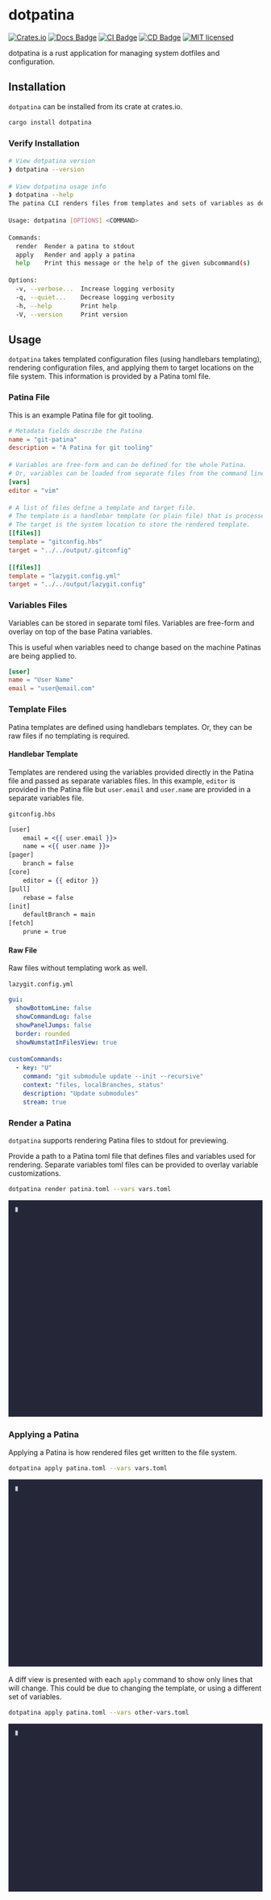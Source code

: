 # dotpatina

[![Crates.io](https://img.shields.io/crates/v/dotpatina)](https://crates.io/crates/dotpatina)
[![Docs Badge](https://github.com/axis7818/dotpatina/actions/workflows/generate-docs.yaml/badge.svg)](https://camerontaylor.dev/dotpatina/dotpatina/index.html)
[![CI Badge](https://github.com/axis7818/dotpatina/actions/workflows/continuous-integration.yaml/badge.svg?branch=main)](https://github.com/axis7818/patina/actions/workflows/continuous-integration.yaml)
[![CD Badge](https://github.com/axis7818/dotpatina/actions/workflows/continuous-deployment.yaml/badge.svg?branch=main)](https://github.com/axis7818/patina/actions/workflows/continuous-deployment.yaml)
[![MIT licensed](https://img.shields.io/badge/license-MIT-blue.svg)](./LICENSE)

dotpatina is a rust application for managing system dotfiles and configuration.

## Installation

`dotpatina` can be installed from its crate at crates.io.

```sh
cargo install dotpatina
```

### Verify Installation

```sh
# View dotpatina version
❱ dotpatina --version

# View dotpatina usage info
❱ dotpatina --help
The patina CLI renders files from templates and sets of variables as defined in patina toml files

Usage: dotpatina [OPTIONS] <COMMAND>

Commands:
  render  Render a patina to stdout
  apply   Render and apply a patina
  help    Print this message or the help of the given subcommand(s)

Options:
  -v, --verbose...  Increase logging verbosity
  -q, --quiet...    Decrease logging verbosity
  -h, --help        Print help
  -V, --version     Print version
```

## Usage

`dotpatina` takes templated configuration files (using handlebars templating), rendering configuration files, and applying them to target locations on the file system. This information is provided by a Patina toml file.

### Patina File

This is an example Patina file for git tooling.

```toml
# Metadata fields describe the Patina
name = "git-patina"
description = "A Patina for git tooling"

# Variables are free-form and can be defined for the whole Patina.
# Or, variables can be loaded from separate files from the command line.
[vars]
editor = "vim"

# A list of files define a template and target file.
# The template is a handlebar template (or plain file) that is processed.
# The target is the system location to store the rendered template.
[[files]]
template = "gitconfig.hbs"
target = "../../output/.gitconfig"

[[files]]
template = "lazygit.config.yml"
target = "../../output/lazygit.config"
```

### Variables Files

Variables can be stored in separate toml files. Variables are free-form and overlay on top of the base Patina variables.

This is useful when variables need to change based on the machine Patinas are being applied to.

```toml
[user]
name = "User Name"
email = "user@email.com"
```

### Template Files

Patina templates are defined using handlebars templates. Or, they can be raw files if no templating is required.

#### Handlebar Template

Templates are rendered using the variables provided directly in the Patina file and passed as separate variables files. In this example, `editor` is provided in the Patina file but `user.email` and `user.name` are provided in a separate variables file.

`gitconfig.hbs`

```hbs
[user]
    email = <{{ user.email }}>
    name = <{{ user.name }}>
[pager]
    branch = false
[core]
	editor = {{ editor }}
[pull]
	rebase = false
[init]
	defaultBranch = main
[fetch]
	prune = true
```

#### Raw File

Raw files without templating work as well.

`lazygit.config.yml`

```yml
gui:
  showBottomLine: false
  showCommandLog: false
  showPanelJumps: false
  border: rounded
  showNumstatInFilesView: true

customCommands:
  - key: "U"
    command: "git submodule update --init --recursive"
    context: "files, localBranches, status"
    description: "Update submodules"
    stream: true
```

### Render a Patina

`dotpatina` supports rendering Patina files to stdout for previewing.

Provide a path to a Patina toml file that defines files and variables used for rendering. Separate variables toml files can be provided to overlay variable customizations.

```sh
dotpatina render patina.toml --vars vars.toml
```

![gif of rendering a patina](./examples/gitconfig/demo/render-patina.gif)

### Applying a Patina

Applying a Patina is how rendered files get written to the file system.

```sh
dotpatina apply patina.toml --vars vars.toml
```

![gif of applying a new patina](./examples/gitconfig/demo/apply-new-patina.gif)

A diff view is presented with each `apply` command to show only lines that will change. This could be due to changing the template, or using a different set of variables.

```sh
dotpatina apply patina.toml --vars other-vars.toml
```

![gif of applying a patina with other variables](./examples/gitconfig/demo/apply-other-vars-patina.gif)
